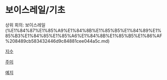 # 보이스레일/기초

상위 회의: 보이스레일 (%E1%84%87%E1%85%A9%E1%84%8B%E1%85%B5%E1%84%89%E1%85%B3%E1%84%85%E1%85%A6%E1%84%8B%E1%85%B5%E1%86%AF%208489cb583432446d9c84881cee044a5c.md)

[지수](%E1%84%87%E1%85%A9%E1%84%8B%E1%85%B5%E1%84%89%E1%85%B3%E1%84%85%E1%85%A6%E1%84%8B%E1%85%B5%E1%86%AF%20%E1%84%80%E1%85%B5%E1%84%8E%E1%85%A9%200f8839e483804e3da3f636ba14e1bb05/%E1%84%8C%E1%85%B5%E1%84%89%E1%85%AE%20fac07c58dab944c698101c33a2249417.md)

[주미](%E1%84%87%E1%85%A9%E1%84%8B%E1%85%B5%E1%84%89%E1%85%B3%E1%84%85%E1%85%A6%E1%84%8B%E1%85%B5%E1%86%AF%20%E1%84%80%E1%85%B5%E1%84%8E%E1%85%A9%200f8839e483804e3da3f636ba14e1bb05/%E1%84%8C%E1%85%AE%E1%84%86%E1%85%B5%2033063c70b757420d8b1920cc2b2e383a.md)

[예지](%E1%84%87%E1%85%A9%E1%84%8B%E1%85%B5%E1%84%89%E1%85%B3%E1%84%85%E1%85%A6%E1%84%8B%E1%85%B5%E1%86%AF%20%E1%84%80%E1%85%B5%E1%84%8E%E1%85%A9%200f8839e483804e3da3f636ba14e1bb05/%E1%84%8B%E1%85%A8%E1%84%8C%E1%85%B5%200e77d9e0d0634c15bcc14610450b5e21.md)